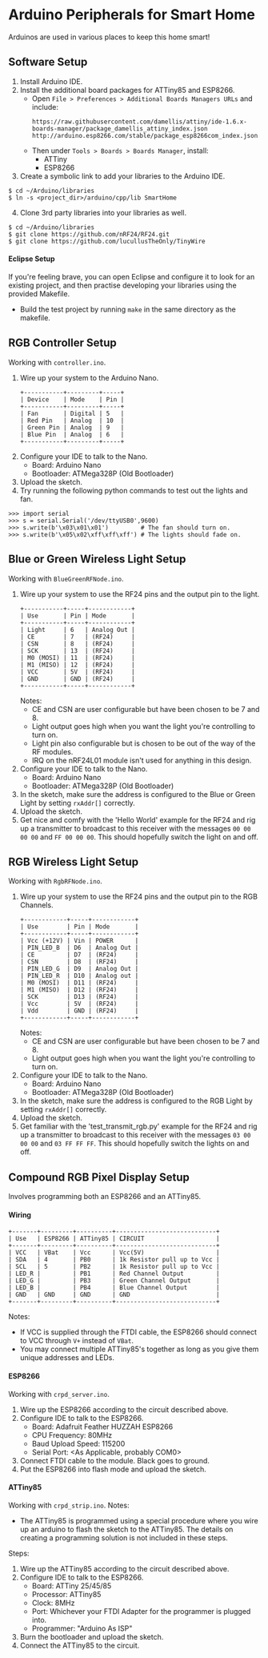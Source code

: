 # Arduino Peripherals for Smart Home

Arduinos are used in various places to keep this home smart!

## Software Setup
1. Install Arduino IDE.
2. Install the additional board packages for ATTiny85 and ESP8266.
    * Open `File > Preferences > Additional Boards Managers URLs` and include:
        ```
        https://raw.githubusercontent.com/damellis/attiny/ide-1.6.x-boards-manager/package_damellis_attiny_index.json
        http://arduino.esp8266.com/stable/package_esp8266com_index.json
        ```
    * Then under `Tools > Boards > Boards Manager`, install:
        * ATTiny
        * ESP8266
3. Create a symbolic link to add your libraries to the Arduino IDE.
```
$ cd ~/Arduino/libraries
$ ln -s <project_dir>/arduino/cpp/lib SmartHome
```
4. Clone 3rd party libraries into your libraries as well.
```
$ cd ~/Arduino/libraries
$ git clone https://github.com/nRF24/RF24.git
$ git clone https://github.com/lucullusTheOnly/TinyWire
```

#### Eclipse Setup
If you're feeling brave, you can open Eclipse and configure it to look for an existing project, and then practise developing your libraries using the provided Makefile.
* Build the test project by running `make` in the same directory as the makefile.

## RGB Controller Setup
Working with `controller.ino`.
1. Wire up your system to the Arduino Nano.
    ```
    +-----------+---------+-----+
    | Device    | Mode    | Pin |
    +-----------+---------+-----+
    | Fan       | Digital | 5   |
    | Red Pin   | Analog  | 10  |
    | Green Pin | Analog  | 9   |
    | Blue Pin  | Analog  | 6   |
    +-----------+---------+-----+
    ```
2. Configure your IDE to talk to the Nano.
    * Board: Arduino Nano
    * Bootloader: ATMega328P (Old Bootloader)
3. Upload the sketch.
4. Try running the following python commands to test out the lights and fan.
```
>>> import serial
>>> s = serial.Serial('/dev/ttyUSB0',9600)
>>> s.write(b'\x03\x01\x01')         # The fan should turn on.
>>> s.write(b'\x05\x02\xff\xff\xff') # The lights should fade on.
```

## Blue or Green Wireless Light Setup
Working with `BlueGreenRFNode.ino`.
1. Wire up your system to use the RF24 pins and the output pin to the light.
    ```
    +-----------+-----+------------+
    | Use       | Pin | Mode       |
    +-----------+-----+------------+
    | Light     | 6   | Analog Out |
    | CE        | 7   | (RF24)     |
    | CSN       | 8   | (RF24)     |
    | SCK       | 13  | (RF24)     |
    | M0 (MOSI) | 11  | (RF24)     |
    | M1 (MISO) | 12  | (RF24)     |
    | VCC       | 5V  | (RF24)     |
    | GND       | GND | (RF24)     |
    +-----------+-----+------------+
    ```
    Notes:
    * CE and CSN are user configurable but have been chosen to be 7 and 8.
    * Light output goes high when you want the light you're controlling to turn on.
    * Light pin also configurable but is chosen to be out of the way of the RF modules.
    * IRQ on the nRF24L01 module isn't used for anything in this design.
2. Configure your IDE to talk to the Nano.
    * Board: Arduino Nano
    * Bootloader: ATMega328P (Old Bootloader)
3. In the sketch, make sure the address is configured to the Blue or Green Light by setting `rxAddr[]` correctly.
4. Upload the sketch.
5. Get nice and comfy with the 'Hello World' example for the RF24 and rig up a transmitter to broadcast
   to this receiver with the messages `00 00 00 00` and `FF 00 00 00`. This should hopefully switch the light
   on and off.

## RGB Wireless Light Setup
Working with `RgbRFNode.ino`.
1. Wire up your system to use the RF24 pins and the output pin to the RGB Channels.
    ```
    +------------+-----+------------+
    | Use        | Pin | Mode       |
    +------------+-----+------------+
    | Vcc (+12V) | Vin | POWER      |
    | PIN_LED_B  | D6  | Analog Out |
    | CE         | D7  | (RF24)     |
    | CSN        | D8  | (RF24)     |
    | PIN_LED_G  | D9  | Analog Out |
    | PIN_LED_R  | D10 | Analog out |
    | M0 (MOSI)  | D11 | (RF24)     |
    | M1 (MISO)  | D12 | (RF24)     |
    | SCK        | D13 | (RF24)     |
    | Vcc        | 5V  | (RF24)     |
    | Vdd        | GND | (RF24)     |
    +------------+-----+------------+
    ```
    Notes:
    * CE and CSN are user configurable but have been chosen to be 7 and 8.
    * Light output goes high when you want the light you're controlling to turn on.
2. Configure your IDE to talk to the Nano.
    * Board: Arduino Nano
    * Bootloader: ATMega328P (Old Bootloader)
3. In the sketch, make sure the address is configured to the RGB Light by setting `rxAddr[]` correctly.
4. Upload the sketch.
5. Get familiar with the 'test_transmit_rgb.py' example for the RF24 and rig up a transmitter to broadcast to this receiver with the messages `03 00 00 00` and `03 FF FF FF`. This should hopefully switch the lights on and off.

## Compound RGB Pixel Display Setup
Involves programming both an ESP8266 and an ATTiny85.

#### Wiring
```
+-------+---------+----------+----------------------------+
| Use   | ESP8266 | ATTiny85 | CIRCUIT                    |
+-------+---------+----------+----------------------------+
| VCC   | VBat    | Vcc      | Vcc(5V)                    |
| SDA   | 4       | PB0      | 1k Resistor pull up to Vcc |
| SCL   | 5       | PB2      | 1k Resistor pull up to Vcc |
| LED_R |         | PB1      | Red Channel Output         |
| LED_G |         | PB3      | Green Channel Output       |
| LED_B |         | PB4      | Blue Channel Output        |
| GND   | GND     | GND      | GND                        |
+-------+---------+----------+----------------------------+
```
Notes:
* If VCC is supplied through the FTDI cable, the ESP8266 should connect to VCC through `V+` instead of `VBat`.
* You may connect multiple ATTiny85's together as long as you give them unique addresses and LEDs.

#### ESP8266
Working with `crpd_server.ino`.
1. Wire up the ESP8266 according to the circuit described above.
2. Configure IDE to talk to the ESP8266.
    * Board: Adafruit Feather HUZZAH ESP8266
    * CPU Frequency: 80MHz
    * Baud Upload Speed: 115200
    * Serial Port: <As Applicable, probably COM0>
3. Connect FTDI cable to the module. Black goes to ground.
4. Put the ESP8266 into flash mode and upload the sketch.

#### ATTiny85
Working with `crpd_strip.ino`.
Notes:
* The ATTiny85 is programmed using a special procedure where you wire up an arduino to flash the sketch to the ATTiny85. The details on creating a programming solution is not included in these steps.

Steps:
1. Wire up the ATTiny85 according to the circuit described above.
2. Configure IDE to talk to the ESP8266.
    * Board: ATTiny 25/45/85
    * Processor: ATTiny85
    * Clock: 8MHz
    * Port: Whichever your FTDI Adapter for the programmer is plugged into.
    * Programmer: "Arduino As ISP"
3. Burn the bootloader and upload the sketch.
4. Connect the ATTiny85 to the circuit.